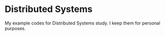 # Distributed Systems
My example codes for Distributed Systems study. I keep them for personal purposes.
